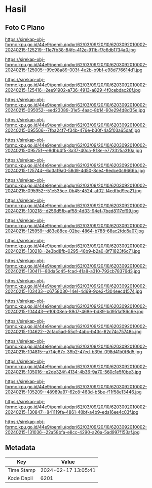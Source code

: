 # Hasil

## Foto C Plano

https://sirekap-obj-formc.kpu.go.id/44e9/pemilu/pdpr/62/03/09/20/10/6203092010002-20240215-125219--11e7fb38-84fc-412e-911b-f7c6db1734a0.jpg

https://sirekap-obj-formc.kpu.go.id/44e9/pemilu/pdpr/62/03/09/20/10/6203092010002-20240215-125005--99c98a89-003f-4e2b-b9bf-e98d776614d1.jpg

https://sirekap-obj-formc.kpu.go.id/44e9/pemilu/pdpr/62/03/09/20/10/6203092010002-20240215-125416--2ee91902-a736-4913-a829-4f0cebdac28f.jpg

https://sirekap-obj-formc.kpu.go.id/44e9/pemilu/pdpr/62/03/09/20/10/6203092010002-20240215-095052--eed23089-31e5-4aac-8b14-90e294d8d35e.jpg

https://sirekap-obj-formc.kpu.go.id/44e9/pemilu/pdpr/62/03/09/20/10/6203092010002-20240215-095506--7fba24f7-f34b-476e-b30f-4a5f03a65daf.jpg

https://sirekap-obj-formc.kpu.go.id/44e9/pemilu/pdpr/62/03/09/20/10/6203092010002-20240215-095751--e9dbb4f5-3a37-40ca-818e-e773325a310a.jpg

https://sirekap-obj-formc.kpu.go.id/44e9/pemilu/pdpr/62/03/09/20/10/6203092010002-20240215-125744--6d3a19a0-58d9-4d50-8ce4-9edce0c9666b.jpg

https://sirekap-obj-formc.kpu.go.id/44e9/pemilu/pdpr/62/03/09/20/10/6203092010002-20240215-095952--51e535ce-0b45-4524-af02-f4edfbd9ea21.jpg

https://sirekap-obj-formc.kpu.go.id/44e9/pemilu/pdpr/62/03/09/20/10/6203092010002-20240215-100218--d256d5fb-af58-4d33-94ef-7bed8117cf99.jpg

https://sirekap-obj-formc.kpu.go.id/44e9/pemilu/pdpr/62/03/09/20/10/6203092010002-20240215-125959--d83e88ce-02be-4864-b788-68ac2fdd5a07.jpg

https://sirekap-obj-formc.kpu.go.id/44e9/pemilu/pdpr/62/03/09/20/10/6203092010002-20240215-130218--2e3bd8fb-0295-48b9-b2a0-8f71823f6c71.jpg

https://sirekap-obj-formc.kpu.go.id/44e9/pemilu/pdpr/62/03/09/20/10/6203092010002-20240215-130411--80da5c45-fcad-41a8-a310-792cb78376d3.jpg

https://sirekap-obj-formc.kpu.go.id/44e9/pemilu/pdpr/62/03/09/20/10/6203092010002-20240215-103433--c6758030-14e1-4d69-9ce3-f304eecd1574.jpg

https://sirekap-obj-formc.kpu.go.id/44e9/pemilu/pdpr/62/03/09/20/10/6203092010002-20240215-104443--e10b08ea-89d7-468e-bd89-bd951af86c6e.jpg

https://sirekap-obj-formc.kpu.go.id/44e9/pemilu/pdpr/62/03/09/20/10/6203092010002-20240215-104622--2cfac5ad-55cf-4abc-b43c-82c74c75748c.jpg

https://sirekap-obj-formc.kpu.go.id/44e9/pemilu/pdpr/62/03/09/20/10/6203092010002-20240215-104815--a714c67c-39b2-47ed-b39d-098d41b0f6d5.jpg

https://sirekap-obj-formc.kpu.go.id/44e9/pemilu/pdpr/62/03/09/20/10/6203092010002-20240215-105016--e2de324f-4134-4b36-9a70-560c1e5f0be3.jpg

https://sirekap-obj-formc.kpu.go.id/44e9/pemilu/pdpr/62/03/09/20/10/6203092010002-20240215-105209--48989a97-62c8-463d-b5be-f11f58e13446.jpg

https://sirekap-obj-formc.kpu.go.id/44e9/pemilu/pdpr/62/03/09/20/10/6203092010002-20240215-130847--841119fa-4861-40bf-a4b9-eda16ee4c03f.jpg

https://sirekap-obj-formc.kpu.go.id/44e9/pemilu/pdpr/62/03/09/20/10/6203092010002-20240215-131036--22a58bfa-e8cc-4290-a26a-5ad997f153af.jpg


## Metadata

| Key        | Value               |
| ---------- | ------------------- |
| Time Stamp | 2024-02-17 13:05:41 |
| Kode Dapil | 6201                |



